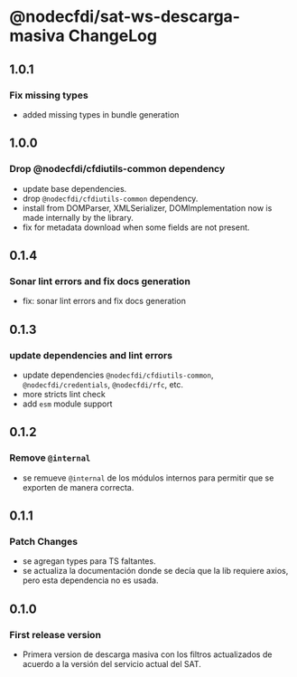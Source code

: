 # @nodecfdi/sat-ws-descarga-masiva ChangeLog

## 1.0.1

### Fix missing types

- added missing types in bundle generation

## 1.0.0

### Drop @nodecfdi/cfdiutils-common dependency

- update base dependencies.
- drop `@nodecfdi/cfdiutils-common` dependency.
- install from DOMParser, XMLSerializer, DOMImplementation now is made internally by the library.
- fix for metadata download when some fields are not present.

## 0.1.4

### Sonar lint errors and fix docs generation

- fix: sonar lint errors and fix docs generation

## 0.1.3

### update dependencies and lint errors

- update dependencies `@nodecfdi/cfdiutils-common`, `@nodecfdi/credentials`, `@nodecfdi/rfc`, etc.
- more stricts lint check
- add `esm` module support

## 0.1.2

### Remove `@internal`

- se remueve `@internal` de los módulos internos para permitir que se exporten de manera correcta.

## 0.1.1

### Patch Changes

- se agregan types para TS faltantes.
- se actualiza la documentación donde se decía que la lib requiere axios, pero esta dependencia no es usada.

## 0.1.0

### First release version

- Primera version de descarga masiva con los filtros actualizados de acuerdo a la versión del servicio actual del SAT.
